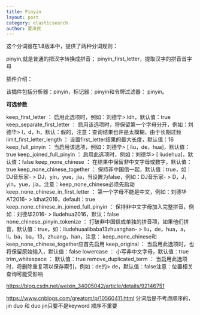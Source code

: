 ```yaml
---
title: Pinyin
layout: post
category: elasticsearch
author: 夏泽民
---
```

这个分词器在1.8版本中，提供了两种分词规则：

pinyin,就是普通的把汉字转换成拼音；
pinyin_first_letter，提取汉字的拼音首字母

插件介绍：

该插件包括分析器：pinyin，标记器：pinyin和令牌过滤器： pinyin。

**可选参数**

keep_first_letter ： 启用此选项时，例如：刘德华> ldh，默认值：true
keep_separate_first_letter ： 启用该选项时，将保留第一个字母分开，例如：刘德华> l，d，h，默认：假的，注意：查询结果也许是太模糊，由于长期过频
limit_first_letter_length ： 设置first_letter结果的最大长度，默认值：16
keep_full_pinyin ： 当启用该选项，例如：刘德华> [ liu，de，hua]，默认值：true
keep_joined_full_pinyin ： 启用此选项时，例如：刘德华> [ liudehua]，默认值：false
keep_none_chinese ： 在结果中保留非中文字母或数字，默认值：true
keep_none_chinese_together ： 保持非中国信一起，默认值：true，如：DJ音乐家- > DJ，yin，yue，jia，当设置为false，例如：DJ音乐家- > D，J，yin，yue，jia，注意：keep_none_chinese必须先启动
keep_none_chinese_in_first_letter ： 第一个字母不能是中文，例如：刘德华AT2016- > ldhat2016，default：true
keep_none_chinese_in_joined_full_pinyin ： 保持非中文字母加入完整拼音，例如：刘德华2016- > liudehua2016，默认：false
none_chinese_pinyin_tokenize ： 打破非中国信成单独的拼音项，如果他们拼音，默认值：true，如：liudehuaalibaba13zhuanghan- > liu，de，hua，a，li，ba，ba，13，zhuang，han，注意： keep_none_chinese和keep_none_chinese_together应首先启用
keep_original ： 当启用此选项时，也将保留原始输入，默认值：false
lowercase ： 小写非中文字母，默认值：true
trim_whitespace ： 默认值：true
remove_duplicated_term ： 当启用此选项时，将删除重复项以保存索引，例如：de的> de，默认值：false注意：位置相关查询可能受影响
<!-- more -->
https://blog.csdn.net/weixin_34005042/article/details/92146751

https://www.cnblogs.com/greatom/p/10560411.html
分词后是不考虑顺序的，jin duo 和 duo jin只要不是keyword 顺序不重要
